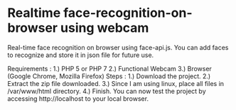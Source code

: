 # Realtime face-recognition-on-browser using webcam
Real-time face recognition on browser using face-api.js. You can add faces to recognize and store it in json file for future use.

Requirements : 
  1.) PHP 5 or PHP 7
  2.) Functional Webcam
  3.) Browser (Google Chrome, Mozilla Firefox)
 Steps :
  1.) Download the project.
  2.) Extract the zip file downloaded.
  3.) Since I am using linux, place all files in /var/www/html directory.
  4.) Finish. You can now test the project by accessing http://localhost to your local browser.

